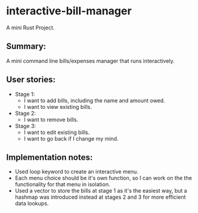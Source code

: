 # interactive-bill-manager

A mini Rust Project.

## Summary:

A mini command line bills/expenses manager that runs
interactively.

## User stories:

- Stage 1:
  - I want to add bills, including the name and amount owed.
  - I want to view existing bills.
- Stage 2:
  - I want to remove bills.
- Stage 3:
  - I want to edit existing bills.
  - I want to go back if I change my mind.

## Implementation notes:

- Used loop keyword to create an interactive menu.
- Each menu choice should be it's own function, so I can work on the
  the functionality for that menu in isolation.
- Used a vector to store the bills at stage 1 as it's the easiest way, but a
  hashmap was introduced instead at stages 2 and 3 for more efficient data lookups.
